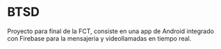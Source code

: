 # BTSD
Proyecto para final de la FCT, consiste en una app de Android integrado con Firebase para la mensajeria y videollamadas en tiempo real.
